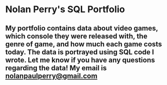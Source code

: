 # Nolan Perry's SQL Portfolio

## My portfolio contains data about video games, which console they were released with, the genre of game, and how much each game costs today. The data is portrayed using SQL code I wrote. Let me know if you have any questions regarding the data! My email is nolanpaulperry@gmail.com
